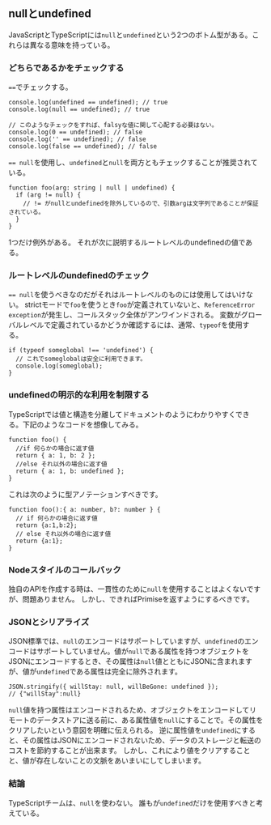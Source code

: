 ## nullとundefined
JavaScriptとTypeScriptには`null`と`undefined`という2つのボトム型がある。これらは異なる意味を持っている。

### どちらであるかをチェックする
`==`でチェックする。
```
console.log(undefined == undefined); // true
console.log(null == undefined); // true

// このようなチェックをすれば、falsyな値に関して心配する必要はない。
console.log(0 == undefined); // false
console.log('' == undefined); // false
console.log(false == undefined); // false
```
`== null`を使用し、`undefined`と`null`を両方ともチェックすることが推奨されている。
```
function foo(arg: string | null | undefined) {
  if (arg != null) {
    // != がnullとundefinedを除外しているので、引数argは文字列であることが保証されている。
  }
}
```
1つだけ例外がある。
それが次に説明するルートレベルのundefinedの値である。

### ルートレベルのundefinedのチェック
`== null`を使うべきなのだがそれはルートレベルのものには使用してはいけない。
strictモードで`foo`を使うとき`foo`が定義されていないと、`ReferenceError exception`が発生し、コールスタック全体がアンワインドされる。
変数がグローバルレベルで定義されているかどうか確認するには、通常、`typeof`を使用する。
```
if (typeof someglobal !== 'undefined') {
  // これでsomeglobalは安全に利用できます。
  console.log(someglobal);
}
```
### undefinedの明示的な利用を制限する
TypeScriptでは値と構造を分離してドキュメントのようにわかりやすくできる。下記のようなコードを想像してみる。
```
function foo() {
  //if 何らかの場合に返す値
  return { a: 1, b: 2 };
  //else それ以外の場合に返す値
  return { a: 1, b: undefined };
}
```
これは次のように型アノテーションすべきです。
```
function foo():{ a: number, b?: number } {
  // if 何らかの場合に返す値
  return {a:1,b:2};
  // else それ以外の場合に返す値
  return {a:1};
}
```

### Nodeスタイルのコールバック
独自のAPIを作成する時は、一貫性のために`null`を使用することはよくないですが、問題ありません。
しかし、できればPrimiseを返すようにするべきです。

### JSONとシリアライズ
JSON標準では、`null`のエンコードはサポートしていますが、`undefined`のエンコードはサポートしていません。値が`null`である属性を持つオブジェクトをJSONにエンコードするとき、その属性は`null`値とともにJSONに含まれますが、値が`undefined`である属性は完全に除外されます。
```
JSON.stringify({ willStay: null, willBeGone: undefined });
// {"willStay":null}
```
`null`値を持つ属性はエンコードされるため、オブジェクトをエンコードしてリモートのデータストアに送る前に、ある属性値を`null`にすることで。その属性をクリアしたいという意図を明確に伝えられる。
逆に属性値を`undefined`にすると、その属性はJSONにエンコードされないため、データのストレージと転送のコストを節約することが出来ます。
しかし、これにより値をクリアすることと、値が存在しないことの文脈をあいまいにしてしまいます。


### 結論
TypeScriptチームは、`null`を使わない。
誰もが`undefined`だけを使用すべきと考えている。
